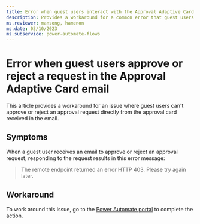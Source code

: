 ```yaml
---
title: Error when guest users interact with the Approval Adaptive Card email
description: Provides a workaround for a common error that guest users receive when working with approvals.
ms.reviewer: mansong, hamenon
ms.date: 03/10/2023
ms.subservice: power-automate-flows
---
```


# Error when guest users approve or reject a request in the Approval Adaptive Card email

This article provides a workaround for an issue where guest users can't approve or reject an approval request directly from the approval card received in the email.

## Symptoms

When a guest user receives an email to approve or reject an approval request, responding to the request results in this error message:

> The remote endpoint returned an error HTTP 403. Please try again later.

## Workaround

To work around this issue, go to the [Power Automate portal](https://make.powerautomate.com) to complete the action.
